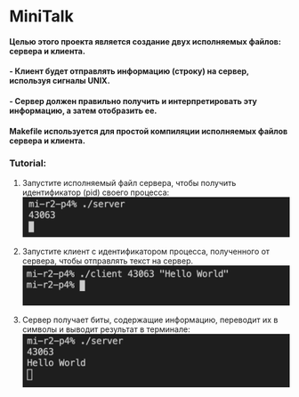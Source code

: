 # MiniTalk

#### Целью этого проекта является создание двух исполняемых файлов: сервера и клиента.

#### - Клиент будет отправлять информацию (строку) на сервер, используя сигналы UNIX.

#### - Сервер должен правильно получить и интерпретировать эту информацию, а затем отобразить ее.

#### Makefile используется для простой компиляции исполняемых файлов сервера и клиента.

### Tutorial:

1) Запустите исполняемый файл сервера, чтобы получить идентификатор (pid) своего процесса:
![](images/server_start.png)

2) Запустите клиент с идентификатором процесса, полученного от сервера, чтобы отправлять текст на сервер.
![](images/client_base.png)

3) Сервер получает биты, содержащие информацию, переводит их в символы и выводит результат в терминале:
![](images/server_base.png)

